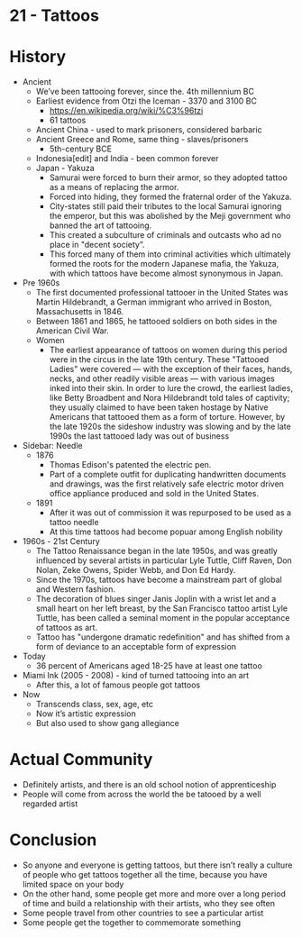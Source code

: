21 - Tattoos
===
History
=====
* Ancient
    * We’ve been tattooing forever, since the. 4th millennium BC
    * Earliest evidence from Otzi the Iceman - 3370 and 3100 BC
        * https://en.wikipedia.org/wiki/%C3%96tzi
        * 61 tattoos
    * Ancient China - used to mark prisoners, considered barbaric
    * Ancient Greece and Rome, same thing - slaves/prisoners
        *  5th-century BCE
    * Indonesia[edit] and India - been common forever
    * Japan - Yakuza
        * Samurai were forced to burn their armor, so they adopted tattoo as a means of replacing the armor.  
        * Forced into hiding, they formed the fraternal order of the Yakuza.
        * City-states still paid their tributes to the local Samurai ignoring the emperor, but this was abolished by the Meji government who banned the art of tattooing.
        * This created a subculture of criminals and outcasts who ad no place in "decent society”.
        * This forced many of them into criminal activities which ultimately formed the roots for the modern Japanese mafia, the Yakuza, with which tattoos have become almost synonymous in Japan.
* Pre 1960s
    * The first documented professional tattooer in the United States was Martin Hildebrandt, a German immigrant who arrived in Boston, Massachusetts in 1846.
    * Between 1861 and 1865, he tattooed soldiers on both sides in the American Civil War. 
    * Women
        * The earliest appearance of tattoos on women during this period were in the circus in the late 19th century. These "Tattooed Ladies" were covered — with the exception of their faces, hands, necks, and other readily visible areas — with various images inked into their skin. In order to lure the crowd, the earliest ladies, like Betty Broadbent and Nora Hildebrandt told tales of captivity; they usually claimed to have been taken hostage by Native Americans that tattooed them as a form of torture. However, by the late 1920s the sideshow industry was slowing and by the late 1990s the last tattooed lady was out of business
* Sidebar: Needle
    * 1876
        * Thomas Edison's patented the electric pen.
        * Part of a complete outfit for duplicating handwritten documents and drawings, was the first relatively safe electric motor driven office appliance produced and sold in the United States.
    * 1891
        * After it was out of commission it was repurposed to be used as a tattoo needle
        * At this time tattoos had become popuar among English nobility
* 1960s - 21st Century
    * The Tattoo Renaissance began in the late 1950s, and was greatly influenced by several artists in particular Lyle Tuttle, Cliff Raven, Don Nolan, Zeke Owens, Spider Webb, and Don Ed Hardy.
    * Since the 1970s, tattoos have become a mainstream part of global and Western fashion.
    * The decoration of blues singer Janis Joplin with a wrist let and a small heart on her left breast, by the San Francisco tattoo artist Lyle Tuttle, has been called a seminal moment in the popular acceptance of tattoos as art.
    * Tattoo has "undergone dramatic redefinition" and has shifted from a form of deviance to an acceptable form of expression
* Today
    * 36 percent of Americans aged 18-25 have at least one tattoo
* Miami Ink (2005 - 2008) - kind of turned tattooing into an art
    * After this, a lot of famous people got tattoos
* Now
    * Transcends class, sex, age, etc
    * Now it’s artistic expression
    * But also used  to show gang allegiance 

Actual Community
====
* Definitely artists, and there is an old school notion of apprenticeship
* People will come from across the world the be tatooed by a well regarded artist

Conclusion
====
* So anyone and everyone is getting tattoos, but there isn’t really a culture of people who get tattoos together all the time, because you have limited space on your body
* On the other hand, some people get more and more over a long period of time and build a relationship with their artists, who they see often
* Some people travel from other countries to see a particular artist
* Some people get the together to commemorate something 
